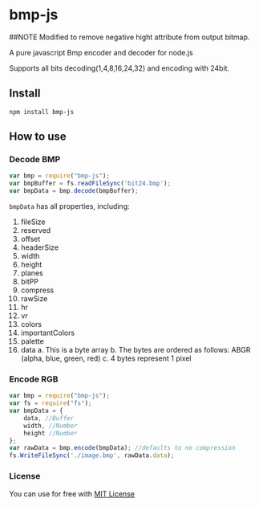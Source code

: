 


# bmp-js

##NOTE
Modified to remove negative hight attribute from output bitmap. 

A pure javascript Bmp encoder and decoder for node.js

Supports all bits decoding(1,4,8,16,24,32) and encoding with 24bit.

## Install

    npm install bmp-js

## How to use

### Decode BMP

```js
var bmp = require("bmp-js");
var bmpBuffer = fs.readFileSync('bit24.bmp');
var bmpData = bmp.decode(bmpBuffer);
```

`bmpData` has all properties, including:

1. fileSize
2. reserved
3. offset
4. headerSize
5. width
6. height
7. planes
8. bitPP
9. compress
10. rawSize
11. hr
12. vr
13. colors
14. importantColors
15. palette
16. data
    a. This is a byte array
    b. The bytes are ordered as follows: ABGR (alpha, blue, green, red)
    c. 4 bytes represent 1 pixel

### Encode RGB

```js
var bmp = require("bmp-js");
var fs = require("fs");
var bmpData = {
    data, //Buffer
    width, //Number
    height //Number
};
var rawData = bmp.encode(bmpData); //defaults to no compression
fs.WriteFileSync('./image.bmp', rawData.data);
```

### License

You can use for free with [MIT License](https://github.com/shaozilee/bmp-js/blob/master/LICENSE)

